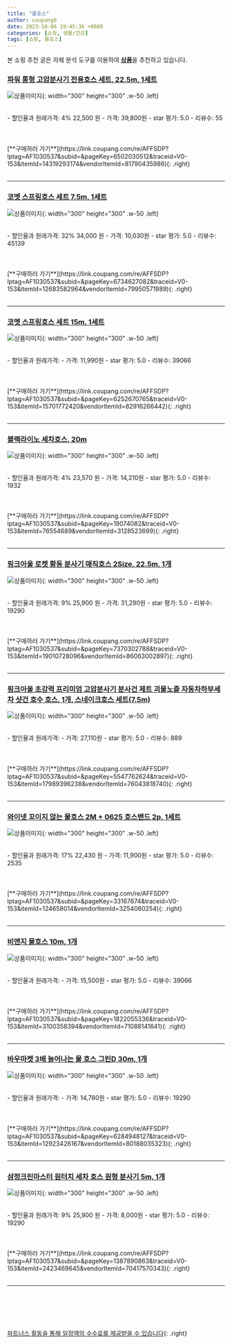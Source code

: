 ```yaml
---
title: "물호스"
author: coupang6
date: 2023-10-06 19:45:36 +0800
categories: [쇼핑, 생활/건강]
tags: [쇼핑, 물호스]
---
```


본 쇼핑 추천 글은 자체 분석 도구를 이용하여 [**상품**](https://link.coupang.com/a/bao1ui)을 추천하고 있습니다.

### [파워 롱형 고압분사기 전용호스 세트, 22.5m, 1세트](https://link.coupang.com/re/AFFSDP?lptag=AF1030537&subid=&pageKey=6502030512&traceid=V0-153&itemId=14319293174&vendorItemId=81790435986)

![상품이미지](https://thumbnail6.coupangcdn.com/thumbnails/remote/230x230ex/image/vendor_inventory/ca66/8b486aba6e5d848b327bb5e2f0a7de42eecd5412a88e5651a5c3886ac7ff.jpg){: width="300" height="300" .w-50 .left}


<br>
- 할인율과 원래가격: 4%  22,500   원
- 가격: 39,800원
- star 평가: 5.0
- 리뷰수: 55
<br>
<br>
<br>
<br>
[**구매하러 가기**](https://link.coupang.com/re/AFFSDP?lptag=AF1030537&subid=&pageKey=6502030512&traceid=V0-153&itemId=14319293174&vendorItemId=81790435986){: .right}
<br>
<br>

---

### [코멧 스프링호스 세트 7.5m, 1세트](https://link.coupang.com/re/AFFSDP?lptag=AF1030537&subid=&pageKey=6734627082&traceid=V0-153&itemId=12683582964&vendorItemId=79950571989)

![상품이미지](https://thumbnail7.coupangcdn.com/thumbnails/remote/230x230ex/image/retail/images/3464194056163502-aa0530e0-f202-4bc6-92e3-7d84b509d2c2.jpg){: width="300" height="300" .w-50 .left}


<br>
- 할인율과 원래가격: 32%  34,000   원
- 가격: 10,030원
- star 평가: 5.0
- 리뷰수: 45139
<br>
<br>
<br>
<br>
[**구매하러 가기**](https://link.coupang.com/re/AFFSDP?lptag=AF1030537&subid=&pageKey=6734627082&traceid=V0-153&itemId=12683582964&vendorItemId=79950571989){: .right}
<br>
<br>

---

### [코멧 스프링호스 세트 15m, 1세트](https://link.coupang.com/re/AFFSDP?lptag=AF1030537&subid=&pageKey=6252670765&traceid=V0-153&itemId=15701772420&vendorItemId=82916266442)

![상품이미지](https://thumbnail6.coupangcdn.com/thumbnails/remote/230x230ex/image/retail/images/7206961230649320-bf5966ca-2a3d-4f93-9448-3c73949819b6.JPG){: width="300" height="300" .w-50 .left}


<br>
- 할인율과 원래가격: 
- 가격: 11,990원
- star 평가: 5.0
- 리뷰수: 39066
<br>
<br>
<br>
<br>
[**구매하러 가기**](https://link.coupang.com/re/AFFSDP?lptag=AF1030537&subid=&pageKey=6252670765&traceid=V0-153&itemId=15701772420&vendorItemId=82916266442){: .right}
<br>
<br>

---

### [블랙라이노 세차호스, 20m](https://link.coupang.com/re/AFFSDP?lptag=AF1030537&subid=&pageKey=19074082&traceid=V0-153&itemId=76554689&vendorItemId=3128523699)

![상품이미지](https://thumbnail9.coupangcdn.com/thumbnails/remote/230x230ex/image/retail/images/2017/04/17/14/0/3324b5b1-8dab-48e8-9454-357b6736ff6e.jpg){: width="300" height="300" .w-50 .left}


<br>
- 할인율과 원래가격: 4%  23,570   원
- 가격: 14,210원
- star 평가: 5.0
- 리뷰수: 1932
<br>
<br>
<br>
<br>
[**구매하러 가기**](https://link.coupang.com/re/AFFSDP?lptag=AF1030537&subid=&pageKey=19074082&traceid=V0-153&itemId=76554689&vendorItemId=3128523699){: .right}
<br>
<br>

---

### [핑크아울 로켓 황동 분사기 매직호스 2Size, 22.5m, 1개](https://link.coupang.com/re/AFFSDP?lptag=AF1030537&subid=&pageKey=7370302788&traceid=V0-153&itemId=19010728096&vendorItemId=86063002897)

![상품이미지](https://thumbnail8.coupangcdn.com/thumbnails/remote/230x230ex/image/vendor_inventory/d59a/59842e7d21809db5f1e7cc66cbb7100f47ab58454c399ae922575b314947.jpg){: width="300" height="300" .w-50 .left}


<br>
- 할인율과 원래가격: 9%  25,900   원
- 가격: 31,290원
- star 평가: 5.0
- 리뷰수: 19290
<br>
<br>
<br>
<br>
[**구매하러 가기**](https://link.coupang.com/re/AFFSDP?lptag=AF1030537&subid=&pageKey=7370302788&traceid=V0-153&itemId=19010728096&vendorItemId=86063002897){: .right}
<br>
<br>

---

### [핑크아울 초강력 프리미엄 고압분사기 분사건 제트 괴물노즐 자동차하부세차 샷건 호수 호스, 1개, 스네이크호스 세트(7.5m)](https://link.coupang.com/re/AFFSDP?lptag=AF1030537&subid=&pageKey=5547762624&traceid=V0-153&itemId=17989396238&vendorItemId=76043818740)

![상품이미지](https://thumbnail6.coupangcdn.com/thumbnails/remote/230x230ex/image/vendor_inventory/5c37/4ed0c1c9e1551923aed3550edfec056ea3f5e8a170b0a027b3a6c19cc3d1.jpg){: width="300" height="300" .w-50 .left}


<br>
- 할인율과 원래가격: 
- 가격: 27,110원
- star 평가: 5.0
- 리뷰수: 889
<br>
<br>
<br>
<br>
[**구매하러 가기**](https://link.coupang.com/re/AFFSDP?lptag=AF1030537&subid=&pageKey=5547762624&traceid=V0-153&itemId=17989396238&vendorItemId=76043818740){: .right}
<br>
<br>

---

### [와이넷 꼬이지 않는 물호스 2M + 0625 호스밴드 2p, 1세트](https://link.coupang.com/re/AFFSDP?lptag=AF1030537&subid=&pageKey=33167674&traceid=V0-153&itemId=124658014&vendorItemId=3254060254)

![상품이미지](https://thumbnail9.coupangcdn.com/thumbnails/remote/230x230ex/image/product/image/vendoritem/2019/07/29/3254060254/e5173bc3-5d9b-41ff-a548-c4b91cbb61a8.jpg){: width="300" height="300" .w-50 .left}


<br>
- 할인율과 원래가격: 17%  22,430   원
- 가격: 11,900원
- star 평가: 5.0
- 리뷰수: 2535
<br>
<br>
<br>
<br>
[**구매하러 가기**](https://link.coupang.com/re/AFFSDP?lptag=AF1030537&subid=&pageKey=33167674&traceid=V0-153&itemId=124658014&vendorItemId=3254060254){: .right}
<br>
<br>

---

### [비앤지 물호스 10m, 1개](https://link.coupang.com/re/AFFSDP?lptag=AF1030537&subid=&pageKey=1822055336&traceid=V0-153&itemId=3100358394&vendorItemId=71088141641)

![상품이미지](https://thumbnail6.coupangcdn.com/thumbnails/remote/230x230ex/image/retail/images/2020/07/09/11/5/fa958d0f-99ba-418d-a803-9550548cee74.jpg){: width="300" height="300" .w-50 .left}


<br>
- 할인율과 원래가격: 
- 가격: 15,500원
- star 평가: 5.0
- 리뷰수: 39066
<br>
<br>
<br>
<br>
[**구매하러 가기**](https://link.coupang.com/re/AFFSDP?lptag=AF1030537&subid=&pageKey=1822055336&traceid=V0-153&itemId=3100358394&vendorItemId=71088141641){: .right}
<br>
<br>

---

### [바우마켓 3배 늘어나는 물 호스 그린D 30m, 1개](https://link.coupang.com/re/AFFSDP?lptag=AF1030537&subid=&pageKey=6284948127&traceid=V0-153&itemId=12923426167&vendorItemId=80188035323)

![상품이미지](https://thumbnail6.coupangcdn.com/thumbnails/remote/230x230ex/image/retail/images/3656591302160020-dafc2eb9-d14e-40e8-9744-950f9bd7cafe.jpg){: width="300" height="300" .w-50 .left}


<br>
- 할인율과 원래가격: 
- 가격: 14,780원
- star 평가: 5.0
- 리뷰수: 19290
<br>
<br>
<br>
<br>
[**구매하러 가기**](https://link.coupang.com/re/AFFSDP?lptag=AF1030537&subid=&pageKey=6284948127&traceid=V0-153&itemId=12923426167&vendorItemId=80188035323){: .right}
<br>
<br>

---

### [삼정크린마스터 원터치 세차 호스 원형 분사기 5m, 1개](https://link.coupang.com/re/AFFSDP?lptag=AF1030537&subid=&pageKey=1387890863&traceid=V0-153&itemId=2423469645&vendorItemId=70417570343)

![상품이미지](https://thumbnail9.coupangcdn.com/thumbnails/remote/230x230ex/image/retail/images/2020/03/11/12/9/7342a8c4-9c2b-4023-9e8c-969b4885580d.jpg){: width="300" height="300" .w-50 .left}


<br>
- 할인율과 원래가격: 9%  25,900   원
- 가격: 8,000원
- star 평가: 5.0
- 리뷰수: 19290
<br>
<br>
<br>
<br>
[**구매하러 가기**](https://link.coupang.com/re/AFFSDP?lptag=AF1030537&subid=&pageKey=1387890863&traceid=V0-153&itemId=2423469645&vendorItemId=70417570343){: .right}
<br>
<br>

---
<br><br><br><br><br> [파트너스 활동을 통해 일정액의 수수료를 제공받을 수 있습니다](https://link.coupang.com/a/bao1ui){: .right}